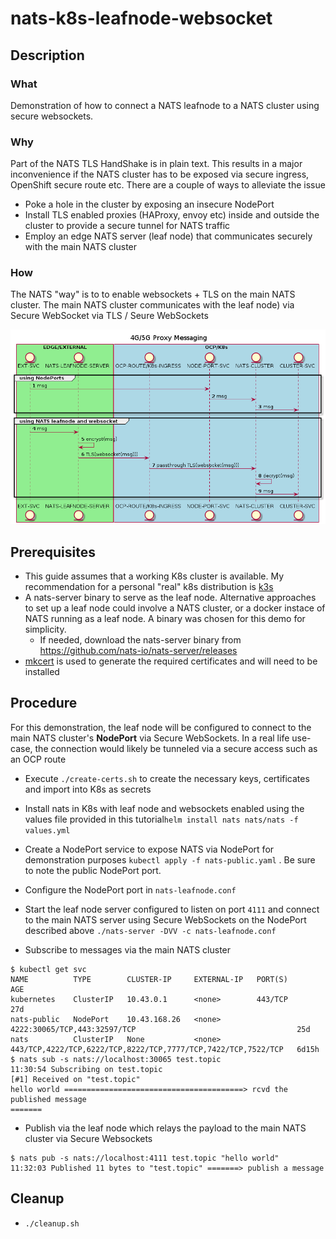 # nats-k8s-leafnode-websocket
## Description
### What
Demonstration of how to connect a NATS leafnode to a NATS cluster using secure websockets. 
### Why
Part of the NATS TLS HandShake is in plain text. This results in a major inconvenience if the NATS cluster has to be exposed via secure ingress, OpenShift secure route etc. There are a couple of ways to alleviate the issue
* Poke a hole in the cluster by exposing an insecure NodePort
* Install TLS enabled proxies (HAProxy, envoy etc) inside and outside the cluster to provide a secure tunnel for NATS traffic
* Employ an edge NATS server (leaf node) that communicates securely with the main NATS cluster
### How
The NATS "way" is to to enable websockets + TLS on the main NATS cluster. The main NATS cluster communicates with the leaf node) via Secure WebSocket via TLS / Seure WebSockets

![ws flow](ws-flow.png)

## Prerequisites
* This guide assumes that a working K8s cluster is available. My recommendation for a personal "real" k8s distribution is [k3s](https://k3s.io/)
* A nats-server binary to serve as the leaf node. Alternative approaches to set up a leaf node could involve a NATS cluster, or a docker instace of NATS running as a leaf node. A binary was chosen for this demo for simplicity. 
    * If needed, download the nats-server binary from https://github.com/nats-io/nats-server/releases
* [mkcert](https://github.com/FiloSottile/mkcert) is used to generate the required certificates and will need to be installed


## Procedure
For this demonstration, the leaf node will be configured to connect to the main NATS cluster's **NodePort** via Secure WebSockets. In a real life use-case, the connection would likely be tunneled via a secure access such as an OCP route
* Execute `./create-certs.sh` to create the necessary keys, certificates and import into K8s as secrets

* Install nats in K8s with leaf node and websockets enabled using the values file provided in this tutorial`helm install nats nats/nats -f values.yml`
* Create a NodePort service to expose NATS via NodePort for demonstration purposes `kubectl apply -f nats-public.yaml` . Be sure to note the public NodePort port.
* Configure the NodePort port in `nats-leafnode.conf`
* Start the leaf node server configured to listen on port `4111` and connect to the main NATS server using Secure WebSockets on the NodePort described above `./nats-server -DVV -c nats-leafnode.conf`

* Subscribe to messages via the main NATS cluster
```
$ kubectl get svc 
NAME          TYPE        CLUSTER-IP     EXTERNAL-IP   PORT(S)                                                         AGE
kubernetes    ClusterIP   10.43.0.1      <none>        443/TCP                                                         27d
nats-public   NodePort    10.43.168.26   <none>        4222:30065/TCP,443:32597/TCP                                    25d
nats          ClusterIP   None           <none>        443/TCP,4222/TCP,6222/TCP,8222/TCP,7777/TCP,7422/TCP,7522/TCP   6d15h
$ nats sub -s nats://localhost:30065 test.topic
11:30:54 Subscribing on test.topic
[#1] Received on "test.topic"
hello world ========================================> rcvd the published message
=======

```
* Publish via the leaf node which relays the payload to the main NATS cluster via Secure Websockets 
```
$ nats pub -s nats://localhost:4111 test.topic "hello world"
11:32:03 Published 11 bytes to "test.topic" =======> publish a message
```
## Cleanup
* `./cleanup.sh`
